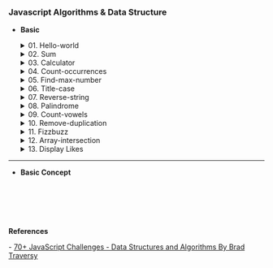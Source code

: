 ### Javascript Algorithms & Data Structure

-   <b>Basic</b>
    <details>
        <summary>01. Hello-world</summary>
          <p> &nbsp;&nbsp; Q: Write a function called `helloWorld` that returns a string of 'Hello World!'.</p>
          <br>
    </details>

    <details>
        <summary>02. Sum</summary>
          <p> &nbsp;&nbsp; Q: Write a function called getSum that takes in two numbers and returns the sum of those two numbers.</p>
          <br>
    </details>

    <details>
        <summary>03. Calculator</summary>
          <p> &nbsp;&nbsp; Q: Write a function called calculator that takes in 2 numbers and an operator and returns the result of the calculation.</p>
          <br>
    </details>

    <details>
        <summary>04. Count-occurrences</summary>
          <p> &nbsp;&nbsp; Q: Write a function called countOccurrences() that takes in a string and a character and returns the number of occurrences of that character in the string.</p>
          <br>
    </details>

    <details>
        <summary>05. Find-max-number</summary>
          <p> &nbsp;&nbsp; Q: Write a function called findMaxNumber that takes in an array of numbers and returns the largest number in the array.</p>
          <br>
    </details>

    <details>
        <summary>06. Title-case</summary>
          <p> &nbsp;&nbsp; Q: Write a function called titleCase that takes in a string and returns the string with the first letter of each word capitalized.</p>
          <br>
    </details>

    <details>
        <summary> 07. Reverse-string </summary>
          <p> &nbsp;&nbsp; Q: Write a function called `reverseString` that takes in a string and returns the reverse of that string.</p>
          <br>
    </details>

    <details>
        <summary>08. Palindrome</summary>
          <p> &nbsp;&nbsp; Q: Write a function called isPalindrome that takes in a string and returns true if the string is a palindrome and false if it is not.</p>
          <br>
    </details>

    <details>
        <summary>09. Count-vowels</summary>
          <p> &nbsp;&nbsp; Q: Write a function called countVowels that takes in a string and returns the number of vowels in the string.</p>
          <br>
    </details>

    <details>
        <summary>10. Remove-duplication</summary>
          <p> &nbsp;&nbsp;&nbsp; Q: Write a function called removeDuplicates that takes in an array and returns a new array with duplicates removed.</p>
          <br>
    </details>

    <details>
        <summary>11. Fizzbuzz</summary>
          <p> &nbsp;&nbsp;&nbsp; Q: write a function called fizzBuzzArray that takes in a number and returns an array. The array should contain all the numbers from 1 to the number passed in. However, if the number is divisible by 3, you should replace the number with "Fizz". If the number is divisible by 5, you should replace the number with "Buzz". If the number is divisible by both 3 and 5, you should replace the number with "FizzBuzz". <a href="1.basic/11.fizzbuzz.js" target="_blank"> [🚀 View Result] </a></p>
          <br>
    </details>

    <details>
        <summary>12. Array-intersection</summary>
          <p> &nbsp;&nbsp;&nbsp; Q: Write a function called arrayIntersection that takes in two arrays and returns an array containing the intersection of the two input arrays (i.e., the common elements that appear in both arrays). <a href="1.basic/12.array-intersection.js" target="_blank"> [🚀 View Result] </a></p>
          <br>
    </details>

    <details>
        <summary>13. Display Likes</summary>
          <p> &nbsp;&nbsp;&nbsp; Q: Write a function called displayLikes that takes in an array of names and returns a string of who likes the post.</p>
          <p>&nbsp;&nbsp;&nbsp; The function should return a string formatted as follows:</p>
          <p>&nbsp;&nbsp;&nbsp; If no one likes it, it should return 'no one likes this'</p>
          <p>&nbsp;&nbsp;&nbsp; If one person likes it, it should return '{name} likes this'</p>
          <p>&nbsp;&nbsp;&nbsp; If two people like it, it should return '{name1} and {name2} like this'</p>
          <p>&nbsp;&nbsp;&nbsp; If three people like it, it should return '{name1}, {name2} and {name3} like this'</p>
          <p>&nbsp;&nbsp;&nbsp; If more than three people like it, it should return '{name1}, {name2} and {x} others like this'.</p>  
          <a href="1.basic/13.display-likes.js" target="_blank"> &nbsp;&nbsp;&nbsp; [🚀 View Result] </a>
          <br>
    </details>

---

-   <b>Basic Concept</b>
    <br>
    <br>
    <br>
    <br>
    <br>
    <br>

<p><b>References</b></p>
- <a href="https://learning.oreilly.com/course/70-javascript-challenges/9781835468814/">70+ JavaScript Challenges - Data Structures and Algorithms By Brad Traversy</a>
